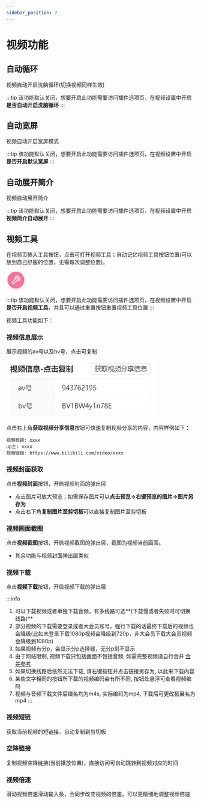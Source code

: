 ```yaml
---
sidebar_position: 2
---
```


# 视频功能

## 自动循环

视频自动开启洗脑循环(切换视频同样生效)

:::tip
该功能默认关闭，想要开启此功能需要访问插件选项页，在视频设置中开启**是否自动开启洗脑循环**
:::

## 自动宽屏

视频自动开启宽屏模式

:::tip
该功能默认关闭，想要开启此功能需要访问插件选项页，在视频设置中开启**是否开启默认宽屏**
:::

## 自动展开简介

视频自动展开简介

:::tip
该功能默认关闭，想要开启此功能需要访问插件选项页，在视频设置中开启**视频简介自动展开**
:::

## 视频工具

在视频页插入工具按钮，点击可打开视频工具；自动记忆视频工具按钮位置(可以放到自己舒服的位置，无需每次调整位置)。

![image-20221007001704835](images/image-20221007001704835.png)

:::tip
该功能默认关闭，想要开启此功能需要访问插件选项页，在视频设置中开启**是否开启视频工具**，并且可以通过重置按钮重置视频工具位置
:::


视频工具功能如下：

### 视频信息展示

展示视频的av号以及bv号，点击可复制

![image-20221007001824748](images/image-20221007001824748.png)

点击右上角**获取视频分享信息**按钮可快速复制视频分享的内容，内容样例如下：

```
视频标题: xxxx
up主: xxxx
视频链接: https://www.bilibili.com/video/xxxx
```



### 视频封面获取

点击**视频封面**按钮，开启视频封面的弹出层

- 点击图片可放大预览；如需保存图片可以**点击预览->右键预览的图片->图片另存为**
- 点击右下角**复制图片至剪切板**可以直接复制图片至剪切板



### 视频画面截图

点击**视频截图**按钮，开启视频截图的弹出层，截图为视频当前画面。

- 其余功能与视频封面弹出层类似



### 视频下载

点击**视频下载**按钮，开启视频下载的弹出层



:::info
1. 可以下载视频或者单独下载音频，有多线路可选**(下载慢或者失败时可切换线路)**
2. 部分视频的下载需要登录或者大会员账号，强行下载的话最终下载后的视频也会降级(比如未登录下载1080p视频会降级到720p，非大会员下载大会员视频会降级到1080p)
3. 如果视频有分p，会显示分p选择器，无分p则不显示
4. 由于网站限制, 视频下载只包括画面不包括音频, 如需完整视频请自行合并 <a target="_blank" href="https://www.yuque.com/docs/share/1855fae2-513a-4abb-99d0-9260d26769ca" rel="noreferrer">合并参考</a>
5. 如果切换线路后依然无法下载, 请右键按钮并点击链接另存为, 以此来下载内容
6. 某些文字相同的按钮所下载的视频编码会有所不同, 按钮处悬浮可查看视频编码
7. 视频与音频下载文件后缀名均为m4s, 实际编码为mp4, 下载后可更改拓展名为mp4
:::

### 视频短链
获取当前视频的短链接，自动复制到剪切板


### 空降链接

复制视频空降链接(当前播放位置)，直接访问可自动跳转到视频对应的时间


### 视频倍速

滑动视频倍速滑动输入条，会同步改变视频的倍速，可以更精细地调整视频倍速
